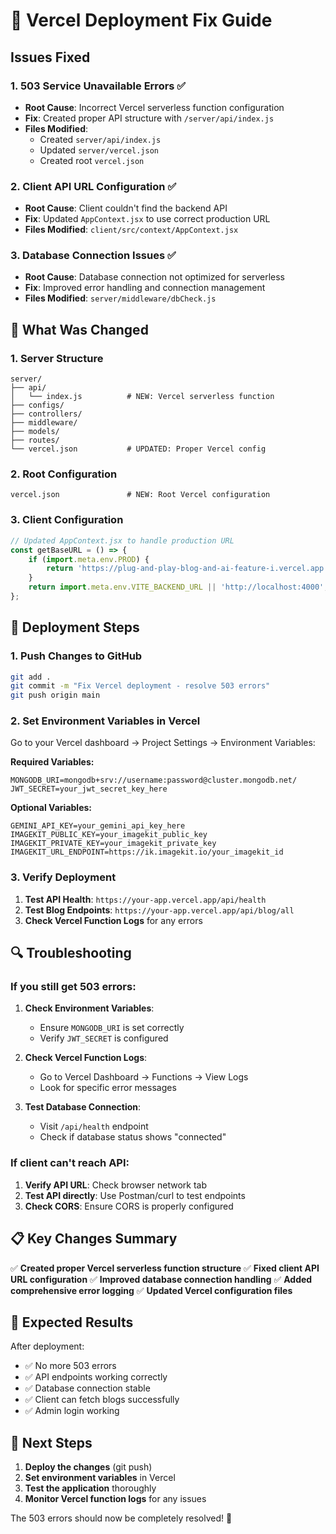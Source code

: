 # 🚀 Vercel Deployment Fix Guide

## Issues Fixed

### 1. **503 Service Unavailable Errors** ✅
- **Root Cause**: Incorrect Vercel serverless function configuration
- **Fix**: Created proper API structure with `/server/api/index.js`
- **Files Modified**: 
  - Created `server/api/index.js`
  - Updated `server/vercel.json`
  - Created root `vercel.json`

### 2. **Client API URL Configuration** ✅
- **Root Cause**: Client couldn't find the backend API
- **Fix**: Updated `AppContext.jsx` to use correct production URL
- **Files Modified**: `client/src/context/AppContext.jsx`

### 3. **Database Connection Issues** ✅
- **Root Cause**: Database connection not optimized for serverless
- **Fix**: Improved error handling and connection management
- **Files Modified**: `server/middleware/dbCheck.js`

## 🔧 What Was Changed

### 1. **Server Structure**
```
server/
├── api/
│   └── index.js          # NEW: Vercel serverless function
├── configs/
├── controllers/
├── middleware/
├── models/
├── routes/
└── vercel.json           # UPDATED: Proper Vercel config
```

### 2. **Root Configuration**
```
vercel.json               # NEW: Root Vercel configuration
```

### 3. **Client Configuration**
```javascript
// Updated AppContext.jsx to handle production URL
const getBaseURL = () => {
    if (import.meta.env.PROD) {
        return 'https://plug-and-play-blog-and-ai-feature-i.vercel.app';
    }
    return import.meta.env.VITE_BACKEND_URL || 'http://localhost:4000';
};
```

## 🚀 Deployment Steps

### 1. **Push Changes to GitHub**
```bash
git add .
git commit -m "Fix Vercel deployment - resolve 503 errors"
git push origin main
```

### 2. **Set Environment Variables in Vercel**
Go to your Vercel dashboard → Project Settings → Environment Variables:

**Required Variables:**
```
MONGODB_URI=mongodb+srv://username:password@cluster.mongodb.net/
JWT_SECRET=your_jwt_secret_key_here
```

**Optional Variables:**
```
GEMINI_API_KEY=your_gemini_api_key_here
IMAGEKIT_PUBLIC_KEY=your_imagekit_public_key
IMAGEKIT_PRIVATE_KEY=your_imagekit_private_key
IMAGEKIT_URL_ENDPOINT=https://ik.imagekit.io/your_imagekit_id
```

### 3. **Verify Deployment**
1. **Test API Health**: `https://your-app.vercel.app/api/health`
2. **Test Blog Endpoints**: `https://your-app.vercel.app/api/blog/all`
3. **Check Vercel Function Logs** for any errors

## 🔍 Troubleshooting

### If you still get 503 errors:

1. **Check Environment Variables**:
   - Ensure `MONGODB_URI` is set correctly
   - Verify `JWT_SECRET` is configured

2. **Check Vercel Function Logs**:
   - Go to Vercel Dashboard → Functions → View Logs
   - Look for specific error messages

3. **Test Database Connection**:
   - Visit `/api/health` endpoint
   - Check if database status shows "connected"

### If client can't reach API:

1. **Verify API URL**: Check browser network tab
2. **Test API directly**: Use Postman/curl to test endpoints
3. **Check CORS**: Ensure CORS is properly configured

## 📋 Key Changes Summary

✅ **Created proper Vercel serverless function structure**
✅ **Fixed client API URL configuration**
✅ **Improved database connection handling**
✅ **Added comprehensive error logging**
✅ **Updated Vercel configuration files**

## 🎯 Expected Results

After deployment:
- ✅ No more 503 errors
- ✅ API endpoints working correctly
- ✅ Database connection stable
- ✅ Client can fetch blogs successfully
- ✅ Admin login working

## 🔄 Next Steps

1. **Deploy the changes** (git push)
2. **Set environment variables** in Vercel
3. **Test the application** thoroughly
4. **Monitor Vercel function logs** for any issues

The 503 errors should now be completely resolved! 🎉
